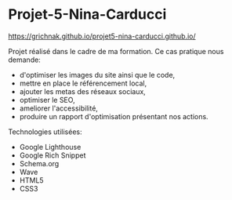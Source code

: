 # Projet-5-Nina-Carducci

https://grichnak.github.io/projet5-nina-carducci.github.io/


Projet réalisé dans le cadre de ma formation. Ce cas pratique nous demande:
 - d'optimiser les images du site ainsi que le code,
 - mettre en place le référencement local,
 - ajouter les metas des réseaux sociaux,
 - optimiser le SEO,
 - ameliorer l'accessibilité,
 - produire un rapport d'optimisation présentant nos actions.

Technologies utilisées:
 - Google Lighthouse
 - Google Rich Snippet
 - Schema.org
 - Wave
 - HTML5
 - CSS3
